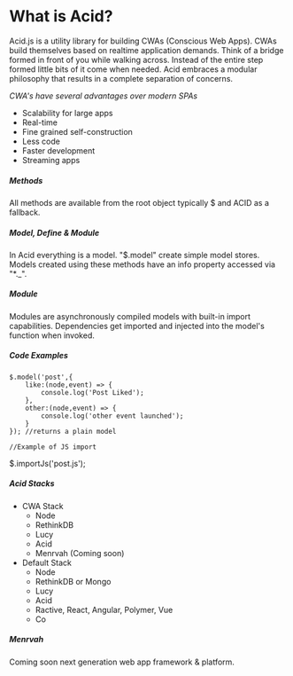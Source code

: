 What is Acid?
=======
Acid.js is a utility library for building CWAs (Conscious Web Apps). CWAs build themselves based on realtime application demands. Think of a bridge formed in front of you while walking across. Instead of the entire step formed little bits of it come when needed. Acid embraces a modular philosophy that results in a complete separation of concerns.

_CWA's have several advantages over modern SPAs_
 - Scalability for large apps
 - Real-time
 - Fine grained self-construction
 - Less code
 - Faster development
 - Streaming apps

##### Methods
All methods are available from the root object typically $ and ACID as a fallback.

##### Model, Define & Module
In Acid everything is a model. "$.model" create simple model stores. Models created using these methods have an info property accessed via "*._".

##### Module
Modules are asynchronously compiled models with built-in import capabilities. Dependencies get imported and injected into the model's function when invoked.

##### Code Examples

    $.model('post',{
    	like:(node,event) => {
    		console.log('Post Liked');
    	},
    	other:(node,event) => {
    		console.log('other event launched');
    	}
    }); //returns a plain model

	//Example of JS import
  $.importJs('post.js');

##### Acid Stacks
- CWA Stack
	- Node
	- RethinkDB
	- Lucy
	- Acid
	- Menrvah (Coming soon)
- Default Stack
	- Node
	- RethinkDB or Mongo
	- Lucy
	- Acid
	- Ractive, React, Angular, Polymer, Vue
	- Co

##### Menrvah
Coming soon next generation web app framework & platform.
